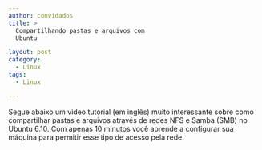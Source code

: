 ```yaml
---
author: convidados
title: >
  Compartilhando pastas e arquivos com
  Ubuntu

layout: post
category:
  - Linux
tags:
  - Linux

---
```

Segue abaixo um video tutorial (em inglês) muito interessante sobre como compartilhar pastas e arquivos através de redes NFS e Samba (SMB) no Ubuntu 6.10. Com apenas 10 minutos você aprende a configurar sua máquina para permitir esse tipo de acesso pela rede.






















